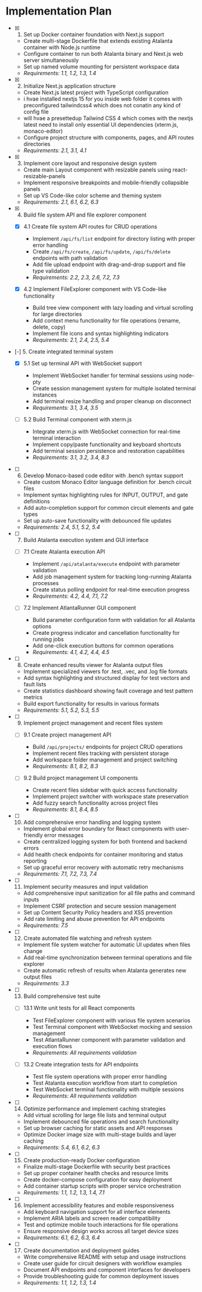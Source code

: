 # Implementation Plan

- [x] 1. Set up Docker container foundation with Next.js support
  - Create multi-stage Dockerfile that extends existing Atalanta container with Node.js runtime
  - Configure container to run both Atalanta binary and Next.js web server simultaneously
  - Set up named volume mounting for persistent workspace data
  - _Requirements: 1.1, 1.2, 1.3, 1.4_

- [x] 2. Initialize Next.js application structure
  - Create Next.js latest project with TypeScript configuration
  - i hvae installed nextjs 15 for you inside web folder it comes with preconfigured tailwindcss4 which does not conatin any kind of config file
  - will hvae a presettedup Tailwind CSS 4 which comes with the nextjs latest need to install only essential UI dependencies (xterm.js, monaco-editor)
  - Configure project structure with components, pages, and API routes directories
  - _Requirements: 2.1, 3.1, 4.1_

- [x] 3. Implement core layout and responsive design system
  - Create main Layout component with resizable panels using react-resizable-panels
  - Implement responsive breakpoints and mobile-friendly collapsible panels
  - Set up VS Code-like color scheme and theming system
  - _Requirements: 2.1, 6.1, 6.2, 6.3_

- [x] 4. Build file system API and file explorer component
  - [x] 4.1 Create file system API routes for CRUD operations
    - Implement `/api/fs/list` endpoint for directory listing with proper error handling
    - Create `/api/fs/create`, `/api/fs/update`, `/api/fs/delete` endpoints with path validation
    - Add file upload endpoint with drag-and-drop support and file type validation
    - _Requirements: 2.2, 2.3, 2.6, 7.2, 7.3_

  - [x] 4.2 Implement FileExplorer component with VS Code-like functionality
    - Build tree view component with lazy loading and virtual scrolling for large directories
    - Add context menu functionality for file operations (rename, delete, copy)
    - Implement file icons and syntax highlighting indicators
    - _Requirements: 2.1, 2.4, 2.5, 5.4_

- [-] 5. Create integrated terminal system
  - [x] 5.1 Set up terminal API with WebSocket support
    - Implement WebSocket handler for terminal sessions using node-pty
    - Create session management system for multiple isolated terminal instances
    - Add terminal resize handling and proper cleanup on disconnect
    - _Requirements: 3.1, 3.4, 3.5_

  - [ ] 5.2 Build Terminal component with xterm.js
    - Integrate xterm.js with WebSocket connection for real-time terminal interaction
    - Implement copy/paste functionality and keyboard shortcuts
    - Add terminal session persistence and restoration capabilities
    - _Requirements: 3.1, 3.2, 3.4, 8.3_

- [ ] 6. Develop Monaco-based code editor with .bench syntax support
  - Create custom Monaco Editor language definition for .bench circuit files
  - Implement syntax highlighting rules for INPUT, OUTPUT, and gate definitions
  - Add auto-completion support for common circuit elements and gate types
  - Set up auto-save functionality with debounced file updates
  - _Requirements: 2.4, 5.1, 5.2, 5.4_

- [ ] 7. Build Atalanta execution system and GUI interface
  - [ ] 7.1 Create Atalanta execution API
    - Implement `/api/atalanta/execute` endpoint with parameter validation
    - Add job management system for tracking long-running Atalanta processes
    - Create status polling endpoint for real-time execution progress
    - _Requirements: 4.2, 4.4, 7.1, 7.2_

  - [ ] 7.2 Implement AtlantaRunner GUI component
    - Build parameter configuration form with validation for all Atalanta options
    - Create progress indicator and cancellation functionality for running jobs
    - Add one-click execution buttons for common operations
    - _Requirements: 4.1, 4.2, 4.4, 4.5_

- [ ] 8. Create enhanced results viewer for Atalanta output files
  - Implement specialized viewers for .test, .vec, and .log file formats
  - Add syntax highlighting and structured display for test vectors and fault lists
  - Create statistics dashboard showing fault coverage and test pattern metrics
  - Build export functionality for results in various formats
  - _Requirements: 5.1, 5.2, 5.3, 5.5_

- [ ] 9. Implement project management and recent files system
  - [ ] 9.1 Create project management API
    - Build `/api/projects/` endpoints for project CRUD operations
    - Implement recent files tracking with persistent storage
    - Add workspace folder management and project switching
    - _Requirements: 8.1, 8.2, 8.3_

  - [ ] 9.2 Build project management UI components
    - Create recent files sidebar with quick access functionality
    - Implement project switcher with workspace state preservation
    - Add fuzzy search functionality across project files
    - _Requirements: 8.1, 8.4, 8.5_

- [ ] 10. Add comprehensive error handling and logging system
  - Implement global error boundary for React components with user-friendly error messages
  - Create centralized logging system for both frontend and backend errors
  - Add health check endpoints for container monitoring and status reporting
  - Set up graceful error recovery with automatic retry mechanisms
  - _Requirements: 7.1, 7.2, 7.3, 7.4_

- [ ] 11. Implement security measures and input validation
  - Add comprehensive input sanitization for all file paths and command inputs
  - Implement CSRF protection and secure session management
  - Set up Content Security Policy headers and XSS prevention
  - Add rate limiting and abuse prevention for API endpoints
  - _Requirements: 7.5_

- [ ] 12. Create automated file watching and refresh system
  - Implement file system watcher for automatic UI updates when files change
  - Add real-time synchronization between terminal operations and file explorer
  - Create automatic refresh of results when Atalanta generates new output files
  - _Requirements: 3.3_

- [ ] 13. Build comprehensive test suite
  - [ ] 13.1 Write unit tests for all React components
    - Test FileExplorer component with various file system scenarios
    - Test Terminal component with WebSocket mocking and session management
    - Test AtlantaRunner component with parameter validation and execution flows
    - _Requirements: All requirements validation_

  - [ ] 13.2 Create integration tests for API endpoints
    - Test file system operations with proper error handling
    - Test Atalanta execution workflow from start to completion
    - Test WebSocket terminal functionality with multiple sessions
    - _Requirements: All requirements validation_

- [ ] 14. Optimize performance and implement caching strategies
  - Add virtual scrolling for large file lists and terminal output
  - Implement debounced file operations and search functionality
  - Set up browser caching for static assets and API responses
  - Optimize Docker image size with multi-stage builds and layer caching
  - _Requirements: 5.4, 6.1, 6.2, 6.3_

- [ ] 15. Create production-ready Docker configuration
  - Finalize multi-stage Dockerfile with security best practices
  - Set up proper container health checks and resource limits
  - Create docker-compose configuration for easy deployment
  - Add container startup scripts with proper service orchestration
  - _Requirements: 1.1, 1.2, 1.3, 1.4, 7.1_

- [ ] 16. Implement accessibility features and mobile responsiveness
  - Add keyboard navigation support for all interface elements
  - Implement ARIA labels and screen reader compatibility
  - Test and optimize mobile touch interactions for file operations
  - Ensure responsive design works across all target device sizes
  - _Requirements: 6.1, 6.2, 6.3, 6.4_

- [ ] 17. Create documentation and deployment guides
  - Write comprehensive README with setup and usage instructions
  - Create user guide for circuit designers with workflow examples
  - Document API endpoints and component interfaces for developers
  - Provide troubleshooting guide for common deployment issues
  - _Requirements: 1.1, 1.2, 1.3, 1.4_